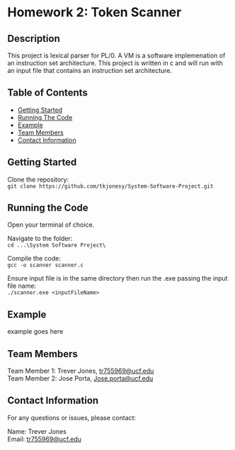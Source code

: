 # Homework 2: Token Scanner

## Description

This project is lexical parser for PL/0. A VM is a software implemenation of an instruction set architecture. This project is written in c and will run with an input file that contains an instruction set architecture.

## Table of Contents

- [Getting Started](#getting-started)
- [Running The Code](#running-the-code)
- [Example](#example)
- [Team Members](#team-members)
- [Contact Information](#contact-information)

## Getting Started

Clone the repository:<br>
`git clone https://github.com/tkjonesy/System-Software-Project.git`

## Running the Code

Open your terminal of choice.<br>

Navigate to the folder: <br>
`cd ...\System Software Project\`

Compile the code:<br>
`gcc -o scanner scanner.c`

Ensure input file is in the same directory then run the .exe passing the input file name:<br>
`./scanner.exe <inputFileName>`

## Example

example goes here

## Team Members

Team Member 1: Trever Jones, tr755969@ucf.edu<br>
Team Member 2: Jose Porta, Jose.porta@ucf.edu<br>

## Contact Information

For any questions or issues, please contact:

Name: Trever Jones<br>
Email: tr755969@ucf.edu

